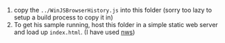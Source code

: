
1. copy the `../WinJSBrowserHistory.js` into this folder (sorry too lazy to setup a build process to copy it in)
2. To get his sample running, host this folder in a simple static web server and load up `index.html`. (I have used [nws](https://www.npmjs.com/package/nws))
